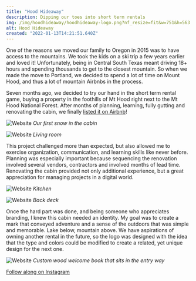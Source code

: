 ```yaml
---
title: "Hood Hideaway"
description: Dipping our toes into short term rentals
img: /img/hoodhideaway/hoodhideaway-logo.png?nf_resize=fit&w=751&h=563
alt: Hood Hideaway
created: "2022-01-13T14:21:51.640Z"
---
```


One of the reasons we moved our family to Oregon in 2015 was to have access to the mountains. We took the kids on a ski trip a few years earlier and loved it! Unfortunately, being in Central South Texas meant driving 18+ hours and spending thousands to get to the closest mountain. So when we made the move to Portland, we decided to spend a lot of time on Mount Hood, and thus a lot of mountain Airbnbs in the process.

Seven months ago, we decided to try our hand in the short term rental game, buying a property in the foothills of Mt Hood right next to the Mt Hood National Forest. After months of planning, learning, fully gutting and renovating the cabin, we finally [listed it on Airbnb](https://airbnb.com/h/hoodhideaway)!

![Website](/img/hoodhideaway/snow-covered2.png?nf_resize=fit&w=751&h=563)
*Our first snow in the cabin*

![Website](/img/hoodhideaway/living.jpg?nf_resize=fit&w=751&h=563)
*Living room*

This project challenged more than expected, but also allowed me to exercise organization, communication, and learning skills like never before. Planning was especially important because sequencing the renovation involved several vendors, contractors and involved months of lead time. Renovating the cabin provided not only additional experience, but a great appreciation for managing projects in a digital world.

![Website](/img/hoodhideaway/kitchen.jpg?nf_resize=fit&w=751&h=563)
*Kitchen*

![Website](/img/hoodhideaway/exterior.jpg?nf_resize=fit&w=751&h=563)
*Back deck*

Once the hard part was done, and being someone who appreciates branding, I knew this cabin needed an identity. My goal was to create a mark that conveyed adventure and a sense of the outdoors that was simple and memorable. Lake below, mountain above. We have aspirations of owning another rental in the future, so the logo was designed with the idea that the type and colors could be modified to create a related, yet unique design for the next one.

![Website](/img/hoodhideaway/welcome-book.png?nf_resize=fit&w=751&h=563)
*Custom wood welcome book that sits in the entry way*

[Follow along on Instagram](http://instagram.com/hoodhideaway)
